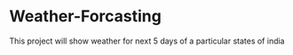 # Weather-Forcasting
This project will show weather for next 5 days of a particular states of india
